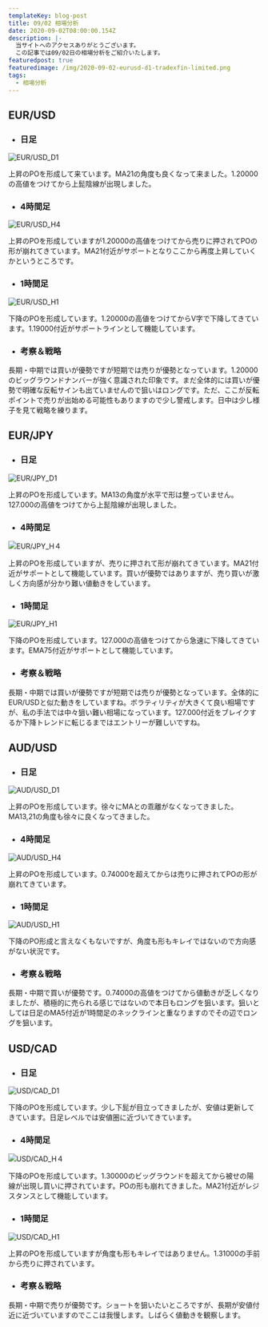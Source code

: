 ```yaml
---
templateKey: blog-post
title: 09/02 相場分析
date: 2020-09-02T08:00:00.154Z
description: |-
  当サイトへのアクセスありがとうございます。
  この記事では09/02日の相場分析をご紹介いたします。
featuredpost: true
featuredimage: /img/2020-09-02-eurusd-d1-tradexfin-limited.png
tags:
  - 相場分析
---
```

## EUR/USD

* ### 日足

![EUR/USD_D1](/img/2020-09-02-eurusd-d1-tradexfin-limited.png)

上昇のPOを形成して来ています。MA21の角度も良くなって来ました。1.20000の高値をつけてから上髭陰線が出現しました。

* ### 4時間足

![EUR/USD_H4](/img/2020-09-02-eurusd-h4-tradexfin-limited.png)

上昇のPOを形成していますが1.20000の高値をつけてから売りに押されてPOの形が崩れてきています。MA21付近がサポートとなりここから再度上昇していくかというところです。

* ### 1時間足

![EUR/USD_H1](/img/2020-09-02-eurusd-h1-tradexfin-limited.png)

下降のPOを形成しています。1.20000の高値をつけてからV字で下降してきています。1.19000付近がサポートラインとして機能しています。

* ### 考察＆戦略

長期・中期では買いが優勢ですが短期では売りが優勢となっています。1.20000のビッグラウンドナンバーが強く意識された印象です。まだ全体的には買いが優勢で明確な反転サインも出ていませんので狙いはロングです。ただ、ここが反転ポイントで売りが出始める可能性もありますので少し警戒します。日中は少し様子を見て戦略を練ります。

## EUR/JPY

* ### 日足

![EUR/JPY_D1](/img/2020-09-02-eurjpy-d1-tradexfin-limited.png)

上昇のPOを形成しています。MA13の角度が水平で形は整っていません。127.000の高値をつけてから上髭陰線が出現しました。

* ### 4時間足

![EUR/JPY_H４](/img/2020-09-02-eurjpy-h4-tradexfin-limited.png)

上昇のPOを形成していますが、売りに押されて形が崩れてきています。MA21付近がサポートとして機能しています。買いが優勢ではありますが、売り買いが激しく方向感が分かり難い値動きをしています。

* ### 1時間足

![EUR/JPY_H1](/img/2020-09-02-eurjpy-h1-tradexfin-limited.png)

下降のPOを形成しています。127.000の高値をつけてから急速に下降してきています。EMA75付近がサポートとして機能しています。

* ### 考察＆戦略

長期・中期では買いが優勢ですが短期では売りが優勢となっています。全体的にEUR/USDと似た動きをしていますね。ボラティリティが大きくて良い相場ですが、私の手法では中々狙い難い相場になっています。127.000付近をブレイクするか下降トレンドに転じるまではエントリーが難しいですね。

## AUD/USD

* ### 日足

![AUD/USD_D1](/img/2020-09-02-audusd-d1-tradexfin-limited.png)

上昇のPOを形成しています。徐々にMAとの乖離がなくなってきました。MA13,21の角度も徐々に良くなってきました。

* ### 4時間足

![AUD/USD_H4](/img/2020-09-02-audusd-h4-tradexfin-limited.png)

上昇のPOを形成しています。0.74000を超えてからは売りに押されてPOの形が崩れてきています。

* ### 1時間足

![AUD/USD_H1](/img/2020-09-02-audusd-h1-tradexfin-limited.png)

下降のPO形成と言えなくもないですが、角度も形もキレイではないので方向感がない状況です。

* ### 考察＆戦略

長期・中期で買いが優勢です。0.74000の高値をつけてから値動きが乏しくなりましたが、積極的に売られる感じではないので本日もロングを狙います。狙いとしては日足のMA5付近が1時間足のネックラインと重なりますのでその辺でロングを狙います。

## USD/CAD

* ### 日足

![USD/CAD_D1](/img/2020-09-02-usdcad-d1-tradexfin-limited.png)

下降のPOを形成しています。少し下髭が目立ってきましたが、安値は更新してきています。日足レベルでは安値圏に近づいてきています。

* ### 4時間足

![USD/CAD_H４](/img/2020-09-02-usdcad-h4-tradexfin-limited.png)

下降のPOを形成しています。1.30000のビッグラウンドを超えてから被せの陽線が出現し買いに押されています。POの形も崩れてきました。MA21付近がレジスタンスとして機能しています。

* ### 1時間足

![USD/CAD_H1](/img/2020-09-02-usdcad-h1-tradexfin-limited.png)

上昇のPOを形成していますが角度も形もキレイではありません。1.31000の手前から売りに押されています。

* ### 考察＆戦略

長期・中期で売りが優勢です。ショートを狙いたいところですが、長期が安値付近に近づいていますのでここは我慢します。しばらく値動きを観察します。

